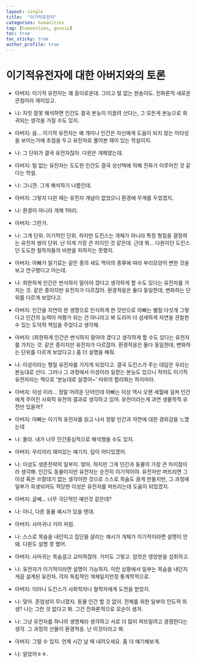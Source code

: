 ```yaml
---
layout: single
title:  "이기적유전자"
categories: humanities
tag: [humanities, gossip]
toc: true
toc_sticky: true
author_profile: true
---
```


# 이기적유전자에 대한 아버지와의 토론


- 아버지: 이기적 유전자는 꽤 흥미로운데. 그리고 털 없는 원송이도. 진화론적 새로운 관점이라 재미있고.
- 나: 자칫 잘못 해석하면 인간도 결국 본능이 이끌려 산다는, 그 모든게 본능으로 회귀되는 생각을 가질 수도 있지.
- 아버지: 음... 이기적 유전자는 왜 개미나 인간은 자신에게 도움이 되지 않는 이타성을 보이는가에 초점을 두고 유전자로 풀어본 재미 있는 학설이지.
- 나: 그 단위가 결국 유전자잖아. 다윈은 개체였는데.
- 아버지: 털 없는 유전자는 도도한 인간도 결국 성선택에 의해 진화가 이루어진 것 같다는 학설.
- 나: 그니깐. 그게 해석하기 나름인데.
- 아버지: 그렇지 다윈 때는 유전자 개념이 없었으니 환경에 무게를 두었겠지.
- 나: 환경이 아니라 개체 1마리.
- 아버지: 그런가.


- 나: 그게 단위. 이기적인 단위. 하지만 도킨스는 개체가 아니라 특정 형질을 결정하는 유전자 쌍이 단위. 난 이게 가장 큰 차이인 것 같은데. 근데 뭐... 다윈이던 도킨스던 도도한 철학자들의 비판을 피하지는 못했지.
- 아버지: 아빠가 알기로는 같은 종의 새도 먹이의 종류에 따라 부리모양이 변한 것을 보고 연구했다고 아는데.
- 나: 희한하게 인간은 번식하지 말아야 겠다고 생각하게 할 수도 있다는 유전자를 가지는 것. 같은 종이지만 유전자가 다르잖아. 환경적응은 둘다 동일한데, 변화하는 단위를 다르게 보았다고.
- 아버지: 인간을 자연의 한 생명으로 인식하게 한 것만으로 아빠는 별점 다섯개 그렇다고 인간의 능력이 저평가 되는 건 아니라고 봐 도리어 더 섬세하게 자연을 관찰한 수 있는 도덕적 책임을 주었다고 생각해.
- 아버지: (희한하게 인간은 번식하지 말아야 겠다고 생각하게 할 수도 있다는 유전자를 가지는 것. 같은 종이지만 유전자가 다르잖아. 환경적응은 둘다 동일한데, 변화하는 단위를 다르게 보았다고.) 좀 더 설명을 해줘.
- 나: 이성이라는 형질 유전자를 가지게 되었다고. 결국 도킨스가 주는 대답은 우리는 본능대로 산다. 그러나 그 과정에서 이성이라 일컫는 본능도 있으니 적어도 이기적 유전자라는 책으로 '본능대로 살겠어~' 따위의 합리화는 하지마라.
- 아버지: 이성 이라... 정말 어려운 단어인데 아빠는 이성 역시 오랜 세월에 걸쳐 인간에게 주어진 사회적 유전의 결과로 생각하고 있어. 유전이라는게 과연 생물학적 유전만 있을까?
- 아버지: 아빠는 이기적 유전자를 읽고 나서 정말 인간과 자연에 대한 경외감을 느꼈는데
- 나: 몰라. 내가 너무 인간중심적으로 해석했을 수도 있지.
- 아버지: 우리끼리 재미있는 얘기지. 답이 어디있겠어.


- 나: 이성도 생존전략의 일부지. 맞아. 하지만 그게 인간과 동물의 가장 큰 차이점이라 생각해. 인간도 동물이지만 유전자는 순전히 이기적이야. 유전자만 퍼뜨리면 그 이성 혹은 쓰잘데기 없는 생각이란 것으로 스스로 목숨도 끊게 만들지만, 그 과정에 일부가 희생되어도 적당한 이성은 유전자를 퍼뜨리는데 도움이 되었겠지.
- 아버지: 글쎄... 너무 극단적인 예인것 같은데?
- 나: 아니, 다른 동물 예시가 있을 텐데.
- 아버지: 사마귀나 거미 처럼.
- 나: 스스로 목숨을 내던지고 집단을 살리는 예시가 개체가 이기적이라면 설명이 안돼. 다윈도 설명 못 했어.
- 아버지: 사마귀는 목숨걸고 교미하잖아. 거미도 그렇고. 암컷은 영양분을 섭취하고.
- 나: 유전자가 이기적이라면 설명이 가능하지. 이런 상황에서 일부는 목숨을 내던지게끔 설계된 유전자. 각자 독립적인 개체일지언정 통계학적으로.
- 아버지: 이러니 도킨스가 사회학자나 철학자에게 도전을 받았지.
- 나: 맞아. 존엄성이 무너졌지. 동물 인간 할 것 없이. 전체를 위한 일부의 인도적 희생? 나는 그런 것 없다고 봐. 그건 진화론적으로 모순이 생겨.
- 나: 그냥 유전자를 하나의 생명체라 생각하고 서로 더 많이 퍼뜨릴려고 경쟁한다는 생각. 그 과정의 산물이 환경적응. 난 이것이라고 봐.
- 아버지: 그럴 수 있지. 언제 시간 날 때 내려오세요. 좀 더 얘기해보게.
- 나: 알았어ㅎㅎ.
